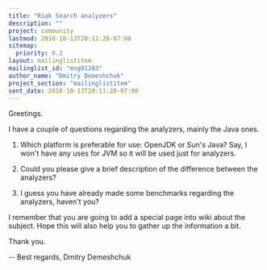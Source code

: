 ```yaml
---
title: "Riak Search analyzers"
description: ""
project: community
lastmod: 2010-10-13T20:11:28-07:00
sitemap:
  priority: 0.2
layout: mailinglistitem
mailinglist_id: "msg01283"
author_name: "Dmitry Demeshchuk"
project_section: "mailinglistitem"
sent_date: 2010-10-13T20:11:28-07:00
---
```



Greetings.

I have a couple of questions regarding the analyzers, mainly the Java ones.

1. Which platform is preferable for use: OpenJDK or Sun's Java? Say, I
won't have any uses for JVM so it will be used just for analyzers.

2. Could you please give a brief description of the difference between
the analyzers?

3. I guess you have already made some benchmarks regarding the
analyzers, haven't you?

I remember that you are going to add a special page into wiki about
the subject. Hope this will also help you to gather up the information
a bit.

Thank you.

-- 
Best regards,
Dmitry Demeshchuk

